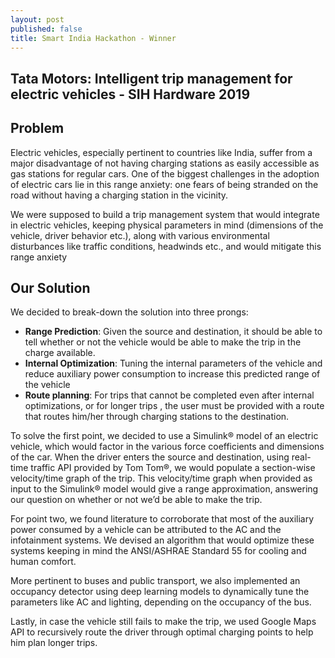 ```yaml
---
layout: post
published: false
title: Smart India Hackathon - Winner
---
```

## Tata Motors: Intelligent trip management for electric vehicles - SIH Hardware 2019

## Problem
Electric vehicles, especially pertinent to countries like India, suffer from a major disadvantage of not having charging stations as easily accessible as gas stations for regular cars. One of the biggest challenges in the adoption of electric cars lie in this range anxiety: one fears of being stranded on the road without having a charging station in the vicinity.

We were supposed to build a trip management system that would integrate in electric vehicles, keeping physical parameters in mind (dimensions of the vehicle, driver behavior etc.), along with various environmental disturbances like traffic conditions, headwinds etc., and would mitigate this range anxiety

## Our Solution
We decided to break-down the solution into three prongs:

* **Range Prediction**: Given the source and destination, it should be able to tell whether or not the vehicle would be able to make the trip in the charge available.
* **Internal Optimization**: Tuning the internal parameters of the vehicle and reduce auxiliary power consumption to increase this predicted range of the vehicle
* **Route planning**:  For trips that cannot be completed even after internal optimizations, or for longer trips , the user must be provided with a route that routes him/her through charging stations to the destination.

To solve the first point, we decided to use a Simulink® model of an electric vehicle, which would factor in the various force coefficients and dimensions of the car. When the driver enters the source and destination, using real-time traffic API provided by Tom Tom®, we would populate a section-wise velocity/time graph of the trip. This velocity/time graph when provided as input to the Simulink® model would give a range approximation, answering our question on whether or not we’d be able to make the trip.

For point two, we found literature to corroborate that most of the auxiliary power consumed by a vehicle can be attributed to the AC and the infotainment systems. We devised an algorithm that would optimize these systems keeping in mind the ANSI/ASHRAE Standard 55 for cooling and human comfort. 

More pertinent to buses and public transport, we also implemented an occupancy detector using deep learning models to dynamically tune the parameters like AC and lighting, depending on the occupancy of the bus.

Lastly, in case the vehicle still fails to make the trip, we used Google Maps API to recursively route the driver through optimal charging points to help him plan longer trips.
